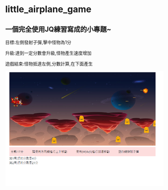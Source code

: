 # little_airplane_game

一個完全使用JQ練習寫成的小專題~
---------------------------------------------------------------------------------

目標:左側發射子彈,擊中怪物為1分 

升級:達到一定分數會升級,怪物產生速度增加 

遊戲結束:怪物抵達左側,分數計算,在下面產生 

![image](https://github.com/richard85501/little_airplane_game/blob/main/airplane.PNG)
